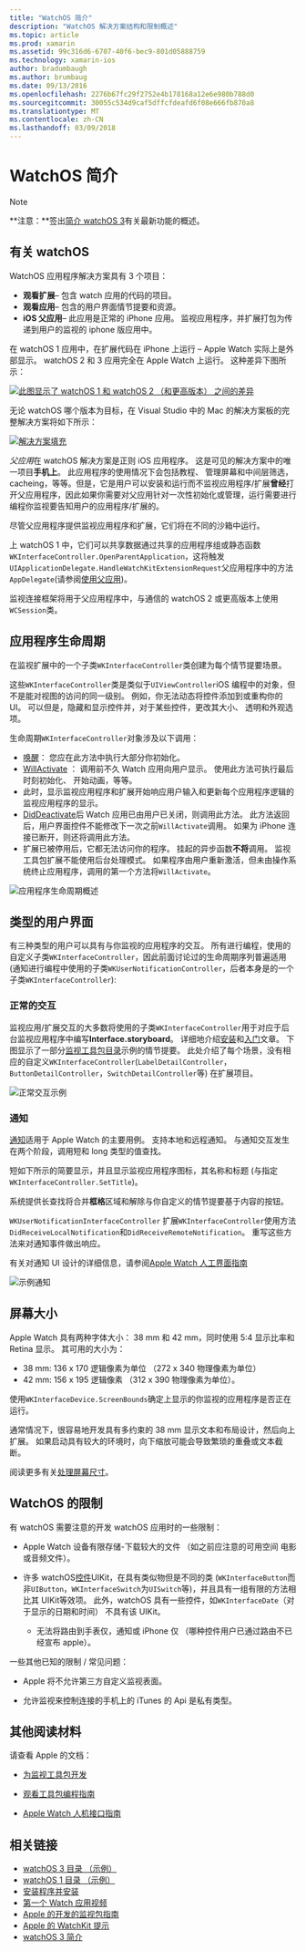 ```yaml
---
title: "WatchOS 简介"
description: "WatchOS 解决方案结构和限制概述"
ms.topic: article
ms.prod: xamarin
ms.assetid: 99c316d6-6707-40f6-bec9-801d05888759
ms.technology: xamarin-ios
author: bradumbaugh
ms.author: brumbaug
ms.date: 09/13/2016
ms.openlocfilehash: 2276b67fc29f2752e4b178168a12e6e980b788d0
ms.sourcegitcommit: 30055c534d9caf5dffcfdeafd6f08e666fb870a8
ms.translationtype: MT
ms.contentlocale: zh-CN
ms.lasthandoff: 03/09/2018
---
```

# <a name="introduction-to-watchos"></a>WatchOS 简介

> [!NOTE]
> **注意：**签出[简介 watchOS 3](~/ios/watchos/platform/introduction-to-watchos3/index.md)有关最新功能的概述。

## <a name="about-watchos"></a>有关 watchOS

WatchOS 应用程序解决方案具有 3 个项目：

- **观看扩展**– 包含 watch 应用的代码的项目。
- **观看应用**– 包含的用户界面情节提要和资源。
- **iOS 父应用**– 此应用是正常的 iPhone 应用。 监视应用程序，并扩展打包为传递到用户的监视的 iphone 版应用中。

在 watchOS 1 应用中，在扩展代码在 iPhone 上运行 – Apple Watch 实际上是外部显示。 watchOS 2 和 3 应用完全在 Apple Watch 上运行。 这种差异下图所示：

[ ![](intro-to-watchos-images/arch-sml.png "此图显示了 watchOS 1 和 watchOS 2 （和更高版本） 之间的差异")](intro-to-watchos-images/arch.png#lightbox)

无论 watchOS 哪个版本为目标，在 Visual Studio 中的 Mac 的解决方案板的完整解决方案将如下所示：

[![](intro-to-watchos-images/projectstructure-sml.png "解决方案填充")](intro-to-watchos-images/projectstructure.png#lightbox)

*父应用*在 watchOS 解决方案是正则 iOS 应用程序。 这是可见的解决方案中的唯一项目**手机上**。 此应用程序的使用情况下会包括教程、 管理屏幕和中间层筛选，cacheing，等等。但是，它是用户可以安装和运行而不监视应用程序/扩展**曾经**打开父应用程序，因此如果你需要对父应用针对一次性初始化或管理，运行需要进行编程你监视要告知用户的应用程序/扩展的。

尽管父应用程序提供监视应用程序和扩展，它们将在不同的沙箱中运行。

上 watchOS 1 中，它们可以共享数据通过共享的应用程序组或静态函数`WKInterfaceController.OpenParentApplication`，这将触发`UIApplicationDelegate.HandleWatchKitExtensionRequest`父应用程序中的方法`AppDelegate`(请参阅[使用父应用](~/ios/watchos/app-fundamentals/parent-app.md))。

监视连接框架将用于父应用程序中，与通信的 watchOS 2 或更高版本上使用`WCSession`类。

## <a name="application-lifecycle"></a>应用程序生命周期

在监视扩展中的一个子类`WKInterfaceController`类创建为每个情节提要场景。

这些`WKInterfaceController`类是类似于`UIViewController`iOS 编程中的对象，但不是能对视图的访问的同一级别。
例如，你无法动态将控件添加到或重构你的 UI。
可以但是，隐藏和显示控件并，对于某些控件，更改其大小、 透明和外观选项。

生命周期`WKInterfaceController`对象涉及以下调用：

- [唤醒](https://developer.xamarin.com/api/member/WatchKit.WKInterfaceController.Awake/)： 您应在此方法中执行大部分你初始化。
- [WillActivate](https://developer.xamarin.com/api/member/WatchKit.WKInterfaceController.WillActivate/) ： 调用前不久 Watch 应用向用户显示。 使用此方法可执行最后时刻初始化、 开始动画，等等。
- 此时，显示监视应用程序和扩展开始响应用户输入和更新每个应用程序逻辑的监视应用程序的显示。
- [DidDeactivate](https://developer.xamarin.com/api/member/WatchKit.WKInterfaceController.DidDeactivate/)后 Watch 应用已由用户已关闭，则调用此方法。 此方法返回后，用户界面控件不能修改下一次之前`WillActivate`调用。 如果为 iPhone 连接已断开，则还将调用此方法。
- 扩展已被停用后，它都无法访问你的程序。 挂起的异步函数**不将**调用。 监视工具包扩展不能使用后台处理模式。 如果程序由用户重新激活，但未由操作系统终止应用程序，调用的第一个方法将`WillActivate`。

![](intro-to-watchos-images/wkinterfacecontrollerlifecycle.png "应用程序生命周期概述")

## <a name="types-of-user-interface"></a>类型的用户界面

有三种类型的用户可以具有与你监视的应用程序的交互。
所有进行编程，使用的自定义子类`WKInterfaceController`，因此前面讨论过的生命周期序列普遍适用 (通知进行编程中使用的子类`WKUserNotificationController`，后者本身是的一个子类`WKInterfaceController`):

### <a name="normal-interaction"></a>正常的交互

监视应用/扩展交互的大多数将使用的子类`WKInterfaceController`用于对应于后台监视应用程序中编写**Interface.storyboard**。 详细地介绍[安装](~/ios/watchos/get-started/installation.md)和[入门](~/ios/watchos/get-started/index.md)文章。
下图显示了一部分[监视工具包目录](https://developer.xamarin.com/samples/monotouch/watchOS/WatchKitCatalog/)示例的情节提要。 此处介绍了每个场景，没有相应的自定义`WKInterfaceController`(`LabelDetailController`， `ButtonDetailController`，`SwitchDetailController`等) 在扩展项目。

![](intro-to-watchos-images/scenes.png "正常交互示例")

### <a name="notifications"></a>通知

[通知](~/ios/watchos/platform/notifications.md)适用于 Apple Watch 的主要用例。 支持本地和远程通知。 与通知交互发生在两个阶段，调用短和 long 类型的值查找。

短如下所示的简要显示，并且显示监视应用程序图标，其名称和标题 (与指定`WKInterfaceController.SetTitle`)。

系统提供长查找将合并**框格**区域和解除与你自定义的情节提要基于内容的按钮。

`WKUserNotificationInterfaceController` 扩展`WKInterfaceController`使用方法`DidReceiveLocalNotification`和`DidReceiveRemoteNotification`。
重写这些方法来对通知事件做出响应。

有关对通知 UI 设计的详细信息，请参阅[Apple Watch 人工界面指南](https://developer.apple.com/library/prerelease/ios/documentation/UserExperience/Conceptual/WatchHumanInterfaceGuidelines/Notifications.html#//apple_ref/doc/uid/TP40014992-CH20-SW1)

![](intro-to-watchos-images/notifications.png "示例通知")

## <a name="screen-sizes"></a>屏幕大小

Apple Watch 具有两种字体大小： 38 mm 和 42 mm，同时使用 5:4 显示比率和 Retina 显示。 其可用的大小为：

- 38 mm: 136 x 170 逻辑像素为单位 （272 x 340 物理像素为单位）
- 42 mm: 156 x 195 逻辑像素 （312 x 390 物理像素为单位）。

使用`WKInterfaceDevice.ScreenBounds`确定上显示的你监视的应用程序是否正在运行。

通常情况下，很容易地开发具有多约束的 38 mm 显示文本和布局设计，然后向上扩展。
如果启动具有较大的环境时，向下缩放可能会导致繁琐的重叠或文本截断。

阅读更多有关[处理屏幕尺寸](~/ios/watchos/app-fundamentals/screen-sizes.md)。


## <a name="limitations-of-watchos"></a>WatchOS 的限制

有 watchOS 需要注意的开发 watchOS 应用时的一些限制：

- Apple Watch 设备有限存储-下载较大的文件 （如之前应注意的可用空间 电影或音频文件）。

- 许多 watchOS[控件](~/ios/watchos/user-interface/index.md)UIKit，在具有类似物但是不同的类 (`WKInterfaceButton`而非`UIButton`，`WKInterfaceSwitch`为`UISwitch`等)，并且具有一组有限的方法相比其 UIKit等效项。 此外，watchOS 具有一些控件，如`WKInterfaceDate`（对于显示的日期和时间） 不具有该 UIKit。

  - 无法将路由到手表仅，通知或 iPhone 仅 （哪种控件用户已通过路由不已经宣布 apple）。

一些其他已知的限制 / 常见问题：

- Apple 将不允许第三方自定义监视表面。

- 允许监视来控制连接的手机上的 iTunes 的 Api 是私有类型。


## <a name="further-reading"></a>其他阅读材料

请查看 Apple 的文档：

* [为监视工具包开发](https://developer.apple.com/library/prerelease/ios/documentation/General/Conceptual/WatchKitProgrammingGuide/index.html#//apple_ref/doc/uid/TP40014969-CH8-SW1)

* [观看工具包编程指南](https://developer.apple.com/library/prerelease/ios/documentation/General/Conceptual/WatchKitProgrammingGuide/DesigningaWatchKitApp.html)

* [Apple Watch 人机接口指南](https://developer.apple.com/library/prerelease/ios/documentation/UserExperience/Conceptual/WatchHumanInterfaceGuidelines/index.html#//apple_ref/doc/uid/TP40014992-CH3-SW1)


## <a name="related-links"></a>相关链接

- [watchOS 3 目录 （示例）](https://developer.xamarin.com/samples/monotouch/watchOS/WatchKitCatalog/)
- [watchOS 1 目录 （示例）](https://developer.xamarin.com/samples/monotouch/WatchKit/WatchKitCatalog/)
- [安装程序并安装](~/ios/watchos/get-started/installation.md)
- [第一个 Watch 应用视频](http://blog.xamarin.com/your-first-watch-kit-app/)
- [Apple 的开发的监视包指南](https://developer.apple.com/library/prerelease/ios/documentation/General/Conceptual/WatchKitProgrammingGuide/index.html)
- [Apple 的 WatchKit 提示](https://developer.apple.com/watchkit/tips/)
- [watchOS 3 简介](~/ios/watchos/platform/introduction-to-watchos3/index.md)
